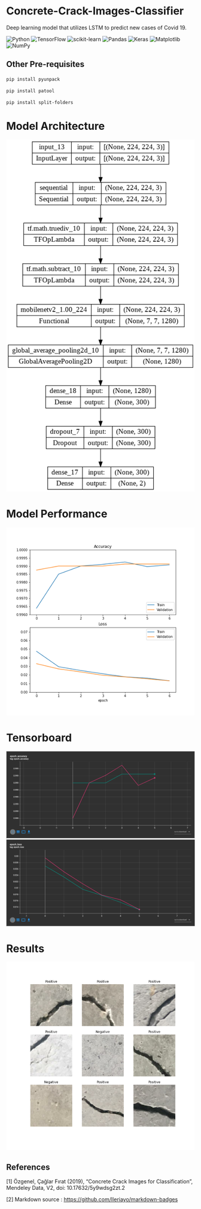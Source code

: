# Concrete-Crack-Images-Classifier

Deep learning model that utilizes LSTM to predict new cases of Covid 19.

![Python](https://img.shields.io/badge/python-3670A0?style=for-the-badge&logo=python&logoColor=ffdd54)
![TensorFlow](https://img.shields.io/badge/TensorFlow-%23FF6F00.svg?style=for-the-badge&logo=TensorFlow&logoColor=white)
![scikit-learn](https://img.shields.io/badge/scikit--learn-%23F7931E.svg?style=for-the-badge&logo=scikit-learn&logoColor=white)
![Pandas](https://img.shields.io/badge/pandas-%23150458.svg?style=for-the-badge&logo=pandas&logoColor=white)
![Keras](https://img.shields.io/badge/Keras-%23D00000.svg?style=for-the-badge&logo=Keras&logoColor=white)
![Matplotlib](https://img.shields.io/badge/Matplotlib-%23ffffff.svg?style=for-the-badge&logo=Matplotlib&logoColor=black)
![NumPy](https://img.shields.io/badge/numpy-%23013243.svg?style=for-the-badge&logo=numpy&logoColor=white)

## Other Pre-requisites

`pip install pyunpack`

`pip install patool`

`pip install split-folders`

# Model Architecture
![Model](https://github.com/Nesan135/Concrete-Crack-Images-Classifier/blob/main/images/model.png?raw=true)

# Model Performance
![Performance](https://github.com/Nesan135/Concrete-Crack-Images-Classifier/blob/main/images/performance.png?raw=true)

# Tensorboard
![epoch_accuracy](https://github.com/Nesan135/Concrete-Crack-Images-Classifier/blob/main/images/tensorboard%20accuracy.png?raw=true)
![epoch_loss](https://github.com/Nesan135/Concrete-Crack-Images-Classifier/blob/main/images/tensorboard%20loss.png?raw=true)

# Results
![epoch_loss](https://github.com/Nesan135/Concrete-Crack-Images-Classifier/blob/main/images/results.png?raw=true)

## References
<a id="1">[1]</a> 
Özgenel, Çağlar Fırat (2019), “Concrete Crack Images for Classification”, Mendeley Data, V2, doi: 10.17632/5y9wdsg2zt.2

<a id="2">[2]</a> Markdown source : https://github.com/Ileriayo/markdown-badges
